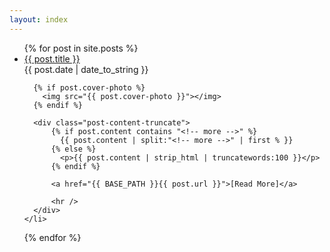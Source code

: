```yaml
---
layout: index
---
```

<ul class="index_posts posts">
  {% for post in site.posts %}
    <li>
      <a class="index_title" href="{{ BASE_PATH }}{{ post.url }}">{{ post.title }}</a>
      <div class="index_date">{{ post.date | date_to_string }}</div>

      {% if post.cover-photo %}
        <img src="{{ post.cover-photo }}"></img>
      {% endif %}

      <div class="post-content-truncate">
          {% if post.content contains "<!-- more -->" %}
            {{ post.content | split:"<!-- more -->" | first % }}
          {% else %}
            <p>{{ post.content | strip_html | truncatewords:100 }}</p>
          {% endif %}

          <a href="{{ BASE_PATH }}{{ post.url }}">[Read More]</a>

          <hr />
      </div>
    </li>
  {% endfor %}
</ul>
